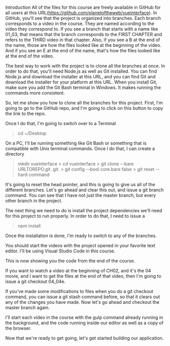 Introduction
All of the files for this course are freely available in GitHub for all users at this URL(https://github.com/planetoftheweb/vueinterface). In GitHub, you'll see that the project is organized into branches. Each branch corresponds to a video in the course. They are named according to the video they correspond to. If you see a branch that starts with a name like 01_03, that means that the branch corresponds to the FIRST CHAPTER and refers to the THIRD video in that chapter. Also, if you see a B at the end of the name, those are how the files looked like at the beginning of the video. And if you see an E at the end of the name, that's how the files looked like at the end of the video.

The best way to work with the project is to clone all the branches at once. In order to do that, you'll need Node.js as well as Git installed. You can find Node.js and download the installer at this URL, and you can find Git and download the installer for your platform at this URL. When you install Git, make sure you add the Git Bash terminal in Windows. It makes running the commands more consistent.

So, let me show you how to clone all the branches for this project. First, I'm going to go to the GitHub repo, and I'm going to click on this button to copy the link to the repo.

Once I do that, I'm going to switch over to a Terminal

> cd ~/Desktop

On a PC, I'll be running something like Git Bash or something that is compatible with Unix terminal commands. Once I do that, I can create a directory

> mkdir vueinterface > cd vueinterface > git clone --bare URLTOREPO.git .git. > git config --bool core.bare false > git reset --hard command

It's going to reset the head pointer, and this is going to give us all of the different branches. Let's go ahead and clear this out, and issue a git branch command. You can see that I have not just the master branch, but every other branch in the project.

The next thing we need to do is install the project dependencies we'll need for this project to run properly. In order to do that, I need to issue a

> npm install

Once the installation is done, I'm ready to switch to any of the branches.

You should start the videos with the project opened in your favorite text editor. I'll be using Visual Studio Code in this course.

This is now showing you the code from the end of the course.

If you want to watch a video at the beginning of CH02, and it's the 04 movie, and I want to get the files at the end of that video, then I'm going to issue a git checkout 04_04e.

If you've made some modifications to files when you do a git checkout command, you can issue a git stash command before, so that it clears out any of the changes you have made. Now let's go ahead and checkout the master branch again.

I'll start each video in the course with the gulp command already running in the background, and the code running inside our editor as well as a copy of the browser.

Now that we're ready to get going, let's get started building our application.
